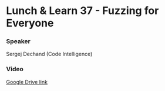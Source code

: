 # Lunch & Learn 37 - Fuzzing for Everyone

### Speaker
Sergej Dechand (Code Intelligence)

### Video
[Google Drive link](https://drive.google.com/file/d/1_nbyWl3LeoeXFz7EfIqZp5IicI529J3K/view?usp=sharing)